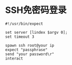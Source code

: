 # SSH免密码登录

```shell
#!/usr/bin/expect

set server [lindex $argv 0];
set timeout 3

spawn ssh root@your ip
expect "passphrase"
send "your password\r"
interact
```
